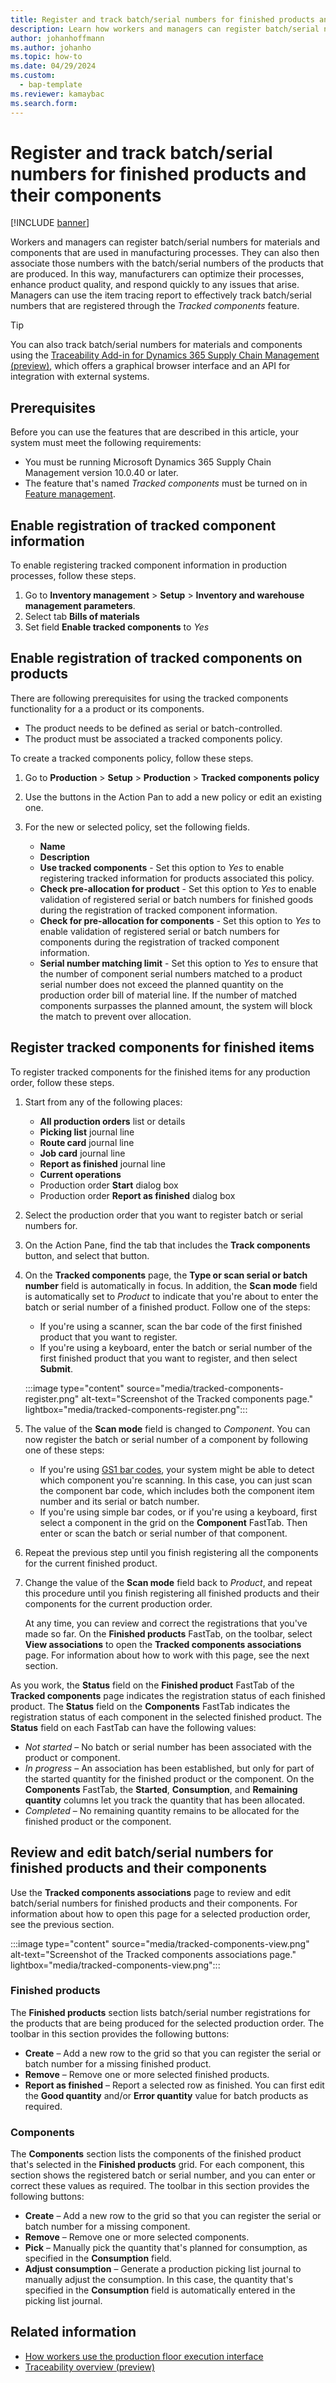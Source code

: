 ```yaml
---
title: Register and track batch/serial numbers for finished products and their components
description: Learn how workers and managers can register batch/serial numbers for materials and components that are used in manufacturing processes.
author: johanhoffmann
ms.author: johanho
ms.topic: how-to
ms.date: 04/29/2024
ms.custom: 
  - bap-template
ms.reviewer: kamaybac
ms.search.form:
---
```


# Register and track batch/serial numbers for finished products and their components

[!INCLUDE [banner](../includes/banner.md)]

Workers and managers can register batch/serial numbers for materials and components that are used in manufacturing processes. They can also then associate those numbers with the batch/serial numbers of the products that are produced. In this way, manufacturers can optimize their processes, enhance product quality, and respond quickly to any issues that arise. Managers can use the item tracing report to effectively track batch/serial numbers that are registered through the *Tracked components* feature.

> [!TIP]
> You can also track batch/serial numbers for materials and components using the [Traceability Add-in for Dynamics 365 Supply Chain Management (preview)](../traceability/traceability-overview.md), which offers a graphical browser interface and an API for integration with external systems.

## Prerequisites

Before you can use the features that are described in this article, your system must meet the following requirements:

- You must be running Microsoft Dynamics 365 Supply Chain Management version 10.0.40 or later.
- The feature that's named *Tracked components* must be turned on in [Feature management](../../fin-ops-core/fin-ops/get-started/feature-management/feature-management-overview.md).

## Enable registration of tracked component information

To enable registering tracked component information in production processes, follow these steps.

1. Go to **Inventory management** \> **Setup** \> **Inventory and warehouse management parameters**.
1. Select tab **Bills of materials**
1. Set field **Enable tracked components** to *Yes*

## Enable registration of tracked components on products

There are following prerequisites for using the tracked components functionality for a a product or its components.

- The product needs to be defined as serial or batch-controlled.
- The product must be associated a tracked components policy.

To create a tracked components policy, follow these steps.

1. Go to **Production** \> **Setup** \> **Production** \> **Tracked components policy**
1. Use the buttons in the Action Pan to add a new policy or edit an existing one.
1. For the new or selected policy, set the following fields.

    - **Name**
    - **Description**
    - **Use tracked components** - Set this option to *Yes* to enable registering tracked information for products associated this policy.
    - **Check pre-allocation for product** - Set this option to *Yes* to enable validation of registered serial or batch numbers for finished goods during the registration of tracked component information.
    - **Check for pre-allocation for components** - Set this option to *Yes* to enable validation of registered serial or batch numbers for components during the registration of tracked component information.
    - **Serial number matching limit** - Set this option to *Yes* to ensure that the number of component serial numbers matched to a product serial number does not exceed the planned quantity on the production order bill of material line. If the number of matched components surpasses the planned amount, the system will block the match to prevent over allocation.

## Register tracked components for finished items

To register tracked components for the finished items for any production order, follow these steps.

1. Start from any of the following places:

    - **All production orders** list or details
    - **Picking list** journal line
    - **Route card** journal line
    - **Job card** journal line
    - **Report as finished** journal line
    - **Current operations**
    - Production order **Start** dialog box
    - Production order **Report as finished** dialog box

1. Select the production order that you want to register batch or serial numbers for.
1. On the Action Pane, find the tab that includes the **Track components** button, and select that button.
1. On the **Tracked components** page, the **Type or scan serial or batch number** field is automatically in focus. In addition, the **Scan mode** field is automatically set to *Product* to indicate that you're about to enter the batch or serial number of a finished product. Follow one of the steps:

    - If you're using a scanner, scan the bar code of the first finished product that you want to register.
    - If you're using a keyboard, enter the batch or serial number of the first finished product that you want to register, and then select **Submit**.

    :::image type="content" source="media/tracked-components-register.png" alt-text="Screenshot of the Tracked components page." lightbox="media/tracked-components-register.png":::

1. The value of the **Scan mode** field is changed to *Component*. You can now register the batch or serial number of a component by following one of these steps:

    - If you're using [GS1 bar codes](../warehousing/gs1-barcodes.md), your system might be able to detect which component you're scanning. In this case, you can just scan the component bar code, which includes both the component item number and its serial or batch number.
    - If you're using simple bar codes, or if you're using a keyboard, first select a component in the grid on the **Component** FastTab. Then enter or scan the batch or serial number of that component.

1. Repeat the previous step until you finish registering all the components for the current finished product.
1. Change the value of the **Scan mode** field back to *Product*, and repeat this procedure until you finish registering all finished products and their components for the current production order.

    At any time, you can review and correct the registrations that you've made so far. On the **Finished products** FastTab, on the toolbar, select **View associations** to open the **Tracked components associations** page. For information about how to work with this page, see the next section.

As you work, the **Status** field on the **Finished product** FastTab of the **Tracked components** page indicates the registration status of each finished product. The **Status** field on the **Components** FastTab indicates the registration status of each component in the selected finished product. The **Status** field on each FastTab can have the following values:

- *Not started* – No batch or serial number has been associated with the product or component.
- *In progress* – An association has been established, but only for part of the started quantity for the finished product or the component. On the **Components** FastTab, the **Started**, **Consumption**, and **Remaining quantity** columns let you track the quantity that has been allocated.
- *Completed* – No remaining quantity remains to be allocated for the finished product or the component.

## Review and edit batch/serial numbers for finished products and their components

Use the **Tracked components associations** page to review and edit batch/serial numbers for finished products and their components. For information about how to open this page for a selected production order, see the previous section.

:::image type="content" source="media/tracked-components-view.png" alt-text="Screenshot of the Tracked components associations page." lightbox="media/tracked-components-view.png":::

### Finished products

The **Finished products** section lists batch/serial number registrations for the products that are being produced for the selected production order. The toolbar in this section provides the following buttons:

- **Create** – Add a new row to the grid so that you can register the serial or batch number for a missing finished product.
- **Remove** – Remove one or more selected finished products.
- **Report as finished** – Report a selected row as finished. You can first edit the **Good quantity** and/or **Error quantity** value for batch products as required.

### Components

The **Components** section lists the components of the finished product that's selected in the **Finished products** grid. For each component, this section shows the registered batch or serial number, and you can enter or correct these values as required. The toolbar in this section provides the following buttons:

- **Create** – Add a new row to the grid so that you can register the serial or batch number for a missing component.
- **Remove** – Remove one or more selected components.
- **Pick** – Manually pick the quantity that's planned for consumption, as specified in the **Consumption** field.
- **Adjust consumption** – Generate a production picking list journal to manually adjust the consumption. In this case, the quantity that's specified in the **Consumption** field is automatically entered in the picking list journal.

## Related information

- [How workers use the production floor execution interface](production-floor-execution-use.md#tracked-components)
- [Traceability overview (preview)](../traceability/traceability-overview.md)
